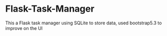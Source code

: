 # Flask-Task-Manager


This a Flask task manager using SQLite to store data, used bootstrap5.3 to improve on the UI

